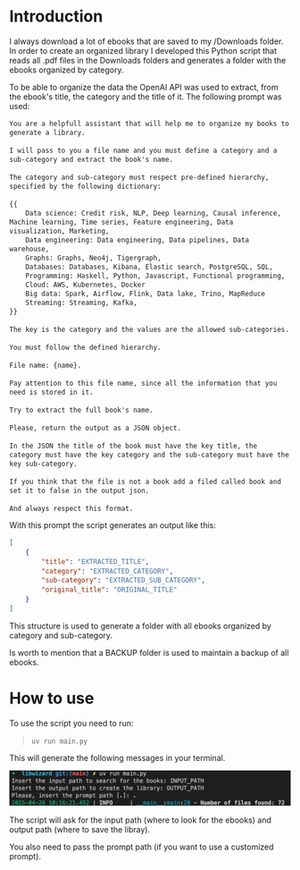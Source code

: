# Introduction

I always download a lot of ebooks that are saved to my /Downloads folder. In order to create an organized library I developed this Python script that reads all .pdf files in the Downloads folders and generates a folder with the ebooks organized by category.

To be able to organize the data the OpenAI API was used to extract, from the ebook's title, the category and the title of it. The following prompt was used:

```
You are a helpfull assistant that will help me to organize my books to generate a library.

I will pass to you a file name and you must define a category and a sub-category and extract the book's name.

The category and sub-category must respect pre-defined hierarchy, specified by the following dictionary:

{{
    Data science: Credit risk, NLP, Deep learning, Causal inference, Machine learning, Time series, Feature engineering, Data visualization, Marketing,
    Data engineering: Data engineering, Data pipelines, Data warehouse,
    Graphs: Graphs, Neo4j, Tigergraph,
    Databases: Databases, Kibana, Elastic search, PostgreSQL, SQL,
    Programming: Haskell, Python, Javascript, Functional programming,
    Cloud: AWS, Kubernetes, Docker
    Big data: Spark, Airflow, Flink, Data lake, Trino, MapReduce
    Streaming: Streaming, Kafka,
}}

The key is the category and the values are the allowed sub-categories.

You must follow the defined hierarchy.

File name: {name}.

Pay attention to this file name, since all the information that you need is stored in it.

Try to extract the full book's name.

Please, return the output as a JSON object.

In the JSON the title of the book must have the key title, the category must have the key category and the sub-category must have the key sub-category.

If you think that the file is not a book add a filed called book and set it to false in the output json.

And always respect this format.
```

With this prompt the script generates an output like this:

```json
[
    {
        "title": "EXTRACTED_TITLE",
        "category": "EXTRACTED_CATEGORY",
        "sub-category": "EXTRACTED_SUB_CATEGORY",
        "original_title": "ORIGINAL_TITLE"
    }
]
```

This structure is used to generate a folder with all ebooks organized by category and sub-category.

Is worth to mention that a BACKUP folder is used to maintain a backup of all ebooks.

# How to use

To use the script you need to run:

> ``uv run main.py``

This will generate the following messages in your terminal.

![Example](images/image.png)

The script will ask for the input path (where to look for the ebooks) and output path (where to save the libray).

You also need to pass the prompt path (if you want to use a customized prompt).